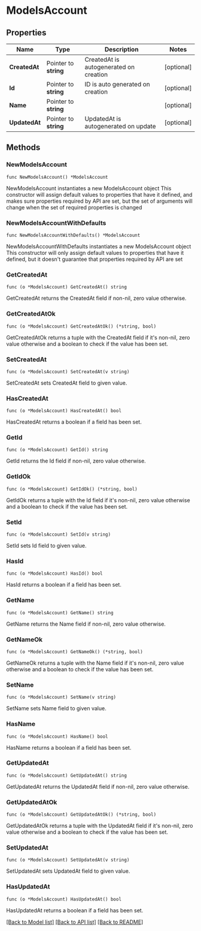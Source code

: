 # ModelsAccount

## Properties

Name | Type | Description | Notes
------------ | ------------- | ------------- | -------------
**CreatedAt** | Pointer to **string** | CreatedAt is autogenerated on creation | [optional] 
**Id** | Pointer to **string** | ID is auto generated on creation | [optional] 
**Name** | Pointer to **string** |  | [optional] 
**UpdatedAt** | Pointer to **string** | UpdatedAt is autogenerated on update | [optional] 

## Methods

### NewModelsAccount

`func NewModelsAccount() *ModelsAccount`

NewModelsAccount instantiates a new ModelsAccount object
This constructor will assign default values to properties that have it defined,
and makes sure properties required by API are set, but the set of arguments
will change when the set of required properties is changed

### NewModelsAccountWithDefaults

`func NewModelsAccountWithDefaults() *ModelsAccount`

NewModelsAccountWithDefaults instantiates a new ModelsAccount object
This constructor will only assign default values to properties that have it defined,
but it doesn't guarantee that properties required by API are set

### GetCreatedAt

`func (o *ModelsAccount) GetCreatedAt() string`

GetCreatedAt returns the CreatedAt field if non-nil, zero value otherwise.

### GetCreatedAtOk

`func (o *ModelsAccount) GetCreatedAtOk() (*string, bool)`

GetCreatedAtOk returns a tuple with the CreatedAt field if it's non-nil, zero value otherwise
and a boolean to check if the value has been set.

### SetCreatedAt

`func (o *ModelsAccount) SetCreatedAt(v string)`

SetCreatedAt sets CreatedAt field to given value.

### HasCreatedAt

`func (o *ModelsAccount) HasCreatedAt() bool`

HasCreatedAt returns a boolean if a field has been set.

### GetId

`func (o *ModelsAccount) GetId() string`

GetId returns the Id field if non-nil, zero value otherwise.

### GetIdOk

`func (o *ModelsAccount) GetIdOk() (*string, bool)`

GetIdOk returns a tuple with the Id field if it's non-nil, zero value otherwise
and a boolean to check if the value has been set.

### SetId

`func (o *ModelsAccount) SetId(v string)`

SetId sets Id field to given value.

### HasId

`func (o *ModelsAccount) HasId() bool`

HasId returns a boolean if a field has been set.

### GetName

`func (o *ModelsAccount) GetName() string`

GetName returns the Name field if non-nil, zero value otherwise.

### GetNameOk

`func (o *ModelsAccount) GetNameOk() (*string, bool)`

GetNameOk returns a tuple with the Name field if it's non-nil, zero value otherwise
and a boolean to check if the value has been set.

### SetName

`func (o *ModelsAccount) SetName(v string)`

SetName sets Name field to given value.

### HasName

`func (o *ModelsAccount) HasName() bool`

HasName returns a boolean if a field has been set.

### GetUpdatedAt

`func (o *ModelsAccount) GetUpdatedAt() string`

GetUpdatedAt returns the UpdatedAt field if non-nil, zero value otherwise.

### GetUpdatedAtOk

`func (o *ModelsAccount) GetUpdatedAtOk() (*string, bool)`

GetUpdatedAtOk returns a tuple with the UpdatedAt field if it's non-nil, zero value otherwise
and a boolean to check if the value has been set.

### SetUpdatedAt

`func (o *ModelsAccount) SetUpdatedAt(v string)`

SetUpdatedAt sets UpdatedAt field to given value.

### HasUpdatedAt

`func (o *ModelsAccount) HasUpdatedAt() bool`

HasUpdatedAt returns a boolean if a field has been set.


[[Back to Model list]](../README.md#documentation-for-models) [[Back to API list]](../README.md#documentation-for-api-endpoints) [[Back to README]](../README.md)


